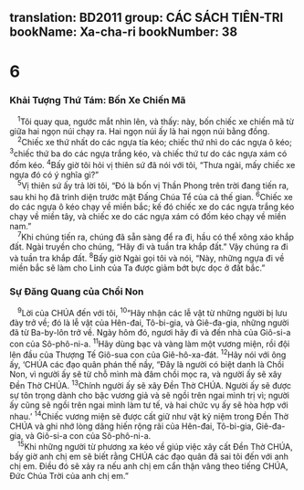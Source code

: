 translation: BD2011
group: CÁC SÁCH TIÊN-TRI
bookName: Xa-cha-ri 
bookNumber: 38
-------

<div class="title"><h1>6</h1><h3>Khải Tượng Thứ Tám: Bốn Xe Chiến Mã</h3></div>
<span class="verse xa_6_1"> <sup>1</sup>Tôi quay qua, ngước mắt nhìn lên, và thấy: này, bốn chiếc xe chiến mã từ giữa hai ngọn núi chạy ra. Hai ngọn núi ấy là hai ngọn núi bằng đồng.<br/></span>
<span class="verse xa_6_2"> <sup>2</sup>Chiếc xe thứ nhất do các ngựa tía kéo; chiếc thứ nhì do các ngựa ô kéo; </span>
<span class="verse xa_6_3"><sup>3</sup>chiếc thứ ba do các ngựa trắng kéo, và chiếc thứ tư do các ngựa xám có đốm kéo. </span>
<span class="verse xa_6_4"><sup>4</sup>Bấy giờ tôi hỏi vị thiên sứ đã nói với tôi, “Thưa ngài, mấy chiếc xe ngựa đó có ý nghĩa gì?”<br/></span>
<span class="verse xa_6_5"> <sup>5</sup>Vị thiên sứ ấy trả lời tôi, “Ðó là bốn vị Thần Phong trên trời đang tiến ra, sau khi họ đã trình diện trước mặt Ðấng Chúa Tể của cả thế gian. </span>
<span class="verse xa_6_6"><sup>6</sup>Chiếc xe do các ngựa ô kéo chạy về miền bắc; kế đó chiếc xe do các ngựa trắng kéo chạy về miền tây, và chiếc xe do các ngựa xám có đốm kéo chạy về miền nam.”<br/></span>
<span class="verse xa_6_7"> <sup>7</sup>Khi chúng tiến ra, chúng đã sẵn sàng để ra đi, hầu có thể xông xáo khắp đất. Ngài truyền cho chúng, “Hãy đi và tuần tra khắp đất.” Vậy chúng ra đi và tuần tra khắp đất. </span>
<span class="verse xa_6_8"><sup>8</sup>Bấy giờ Ngài gọi tôi và nói, “Này, những ngựa đi về miền bắc sẽ làm cho Linh của Ta được giảm bớt bực dọc ở đất bắc.”<br/></span>
<div class="title"><h3>Sự Ðăng Quang của Chồi Non</h3></div>
<span class="verse xa_6_9"> <sup>9</sup>Lời của CHÚA đến với tôi, </span>
<span class="verse xa_6_10"><sup>10</sup>“Hãy nhận các lễ vật từ những người bị lưu đày trở về; đó là lễ vật của Hên-đai, Tô-bi-gia, và Giê-đa-gia, những người đã từ Ba-by-lôn trở về. Ngày hôm đó, ngươi hãy đi và đến nhà của Giô-si-a con của Sô-phô-ni-a. </span>
<span class="verse xa_6_11"><sup>11</sup>Hãy dùng bạc và vàng làm một vương miện, rồi đội lên đầu của Thượng Tế Giô-sua con của Giê-hô-xa-đát. </span>
<span class="verse xa_6_12"><sup>12</sup>Hãy nói với ông ấy, ‘CHÚA các đạo quân phán thế nầy, “Ðây là người có biệt danh là Chồi Non, vì người ấy sẽ từ chỗ mình mà đâm chồi mọc ra, và người ấy sẽ xây Ðền Thờ CHÚA. </span>
<span class="verse xa_6_13"><sup>13</sup>Chính người ấy sẽ xây Ðền Thờ CHÚA. Người ấy sẽ được sự tôn trọng dành cho bậc vương giả và sẽ ngồi trên ngai mình trị vì; người ấy cũng sẽ ngồi trên ngai mình làm tư tế, và hai chức vụ ấy sẽ hòa hợp với nhau.’ </span>
<span class="verse xa_6_14"><sup>14</sup>Chiếc vương miện sẽ được cất giữ như vật kỷ niệm trong Ðền Thờ CHÚA và ghi nhớ lòng dâng hiến rộng rãi của Hên-đai, Tô-bi-gia, Giê-đa-gia, và Giô-si-a con của Sô-phô-ni-a.<br/></span>
<span class="verse xa_6_15"> <sup>15</sup>Khi những người từ phương xa kéo về giúp việc xây cất Ðền Thờ CHÚA, bấy giờ anh chị em sẽ biết rằng CHÚA các đạo quân đã sai tôi đến với anh chị em. Ðiều đó sẽ xảy ra nếu anh chị em cẩn thận vâng theo tiếng CHÚA, Ðức Chúa Trời của anh chị em.”<br/></span>

